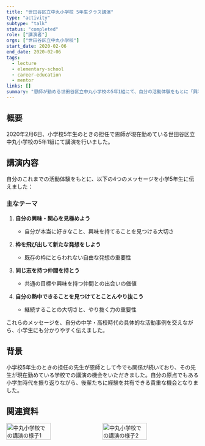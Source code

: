 ```yaml
---
title: "世田谷区立中丸小学校 5年生クラス講演"
type: "activity"
subtype: "talk"
status: "completed"
role: ["講演者"]
orgs: ["世田谷区立中丸小学校"]
start_date: 2020-02-06
end_date: 2020-02-06
tags:
  - lecture
  - elementary-school
  - career-education
  - mentor
links: []
summary: "恩師が勤める世田谷区立中丸小学校の5年1組にて、自分の活動体験をもとに「興味・関心を見極める」「枠を飛び出した発想」「仲間の大切さ」「やり抜く力」について講演した。"
---
```


## 概要

2020年2月6日、小学校5年生のときの担任で恩師が現在勤めている世田谷区立中丸小学校の5年1組にて講演を行いました。

## 講演内容

自分のこれまでの活動体験をもとに、以下の4つのメッセージを小学5年生に伝えました：

### 主なテーマ
1. **自分の興味・関心を見極めよう**
   - 自分が本当に好きなこと、興味を持てることを見つける大切さ

2. **枠を飛び出して新たな発想をしよう**
   - 既存の枠にとらわれない自由な発想の重要性

3. **同じ志を持つ仲間を持とう**
   - 共通の目標や興味を持つ仲間との出会いの価値

4. **自分の熱中できることを見つけてとことんやり抜こう**
   - 継続することの大切さと、やり抜く力の重要性

これらのメッセージを、自分の中学・高校時代の具体的な活動事例を交えながら、小学生にも分かりやすく伝えました。

## 背景

小学校5年生のときの担任の先生が恩師として今でも関係が続いており、その先生が現在勤めている学校での講演の機会をいただきました。自分の原点でもある小学生時代を振り返りながら、後輩たちに経験を共有できる貴重な機会となりました。

## 関連資料
<div style="display: flex; gap: 10px;">
  <img src="linked_assets/10_Achievements/presentations/talks/nakamaru_elementary_lecture_2020_02_06/lecture_scene1.jpg" alt="中丸小学校での講演の様子1" width="48%">
  <img src="linked_assets/10_Achievements/presentations/talks/nakamaru_elementary_lecture_2020_02_06/lecture_scene2.jpg" alt="中丸小学校での講演の様子2" width="48%">
</div>
